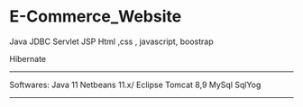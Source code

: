 # E-Commerce_Website

Java 
JDBC
Servlet JSP
Html ,css , javascript, boostrap

Hibernate
_____________________________________
Softwares:
Java 11
Netbeans 11.x/ Eclipse 
Tomcat 8,9
MySql 
SqlYog
_____________________________________

